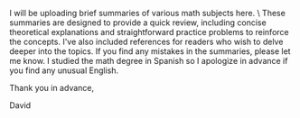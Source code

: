 I will be uploading brief summaries of various math subjects here. \\
These summaries are designed to provide a quick review, including concise theoretical explanations and straightforward practice problems to reinforce the concepts.
I've also included references for readers who wish to delve deeper into the topics.
If you find any mistakes in the summaries, please let me know. I studied the math degree in Spanish so I apologize in advance if you find any unusual English.

Thank you in advance,

David

